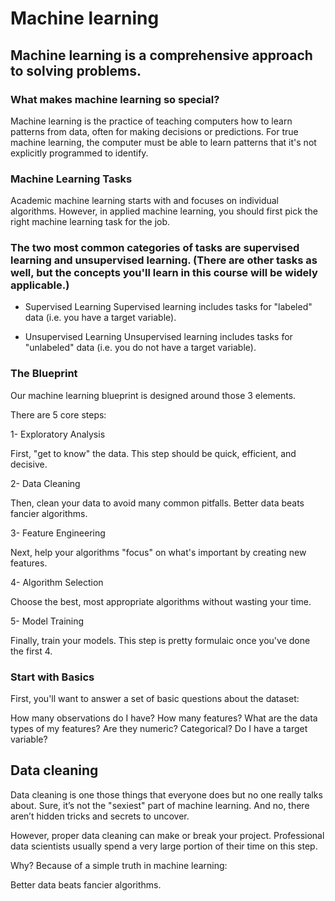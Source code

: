 # Machine learning
## Machine learning is a comprehensive approach to solving problems.
### What makes machine learning so special?
Machine learning is the practice of teaching computers how to learn patterns from data, often for making decisions or predictions.
For true machine learning, the computer must be able to learn patterns that it's not explicitly programmed to identify.
### Machine Learning Tasks
Academic machine learning starts with and focuses on individual algorithms. However, in applied machine learning, you should first pick the right machine learning task for the job.

### The two most common categories of tasks are supervised learning and unsupervised learning. (There are other tasks as well, but the concepts you'll learn in this course will be widely applicable.)

* Supervised Learning
Supervised learning includes tasks for "labeled" data (i.e. you have a target variable).


* Unsupervised Learning
Unsupervised learning includes tasks for "unlabeled" data (i.e. you do not have a target variable).

### The Blueprint
Our machine learning blueprint is designed around those 3 elements.

There are 5 core steps:

1- Exploratory Analysis

First, "get to know" the data. This step should be quick, efficient, and decisive.

2- Data Cleaning

Then, clean your data to avoid many common pitfalls. Better data beats fancier algorithms.

3- Feature Engineering

Next, help your algorithms "focus" on what's important by creating new features.

4- Algorithm Selection

Choose the best, most appropriate algorithms without wasting your time.

5- Model Training

Finally, train your models. This step is pretty formulaic once you've done the first 4.

### Start with Basics
First, you'll want to answer a set of basic questions about the dataset:

How many observations do I have?
How many features?
What are the data types of my features? Are they numeric? Categorical?
Do I have a target variable?

## Data cleaning
Data cleaning is one those things that everyone does but no one really talks about. Sure, it’s not the "sexiest" part of machine learning. And no, there aren’t hidden tricks and secrets to uncover.

However, proper data cleaning can make or break your project. Professional data scientists usually spend a very large portion of their time on this step.

Why? Because of a simple truth in machine learning:

Better data beats fancier algorithms.
